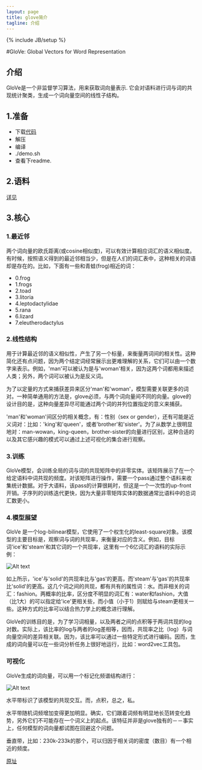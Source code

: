 ```yaml
---
layout: page
title: glove简介 
tagline: 介绍
---
```

{% include JB/setup %}

#GloVe: Global Vectors for Word Representation

## 介绍

GloVe是一个非监督学习算法，用来获取词向量表示. 它会对语料进行词与词的共现统计聚类，生成一个词向量空间的线性子结构。

## 1.准备

- 下载[代码](http://www-nlp.stanford.edu/software/glove.tar.gz)
- 解压
- 编译
- ./demo.sh
- 查看下readme.

## 2.语料

[详见](http://nlp.stanford.edu/projects/glove/)


## 3.核心

### 1.最近邻

两个词向量的欧氏距离(或cosine相似度)，可以有效计算相应词汇的语义相似度。有时候，按照语义得到的最近邻相当少，但是在人们的词汇表中，这种相关的词语却是存在的。比如，下面有一些和青蛙(frog)相近的词：
    
- 0.frog
- 1.frogs
- 2.toad
- 3.litoria
- 4.leptodactylidae
- 5.rana
- 6.lizard
- 7.eleutherodactylus

### 2.线性结构

用于计算最近邻的语义相似性，产生了另一个标量，来衡量两词间的相关性。这种简化还有点问题，因为两个结定词经常展示出更难理解的关系，它们可以由一个数字来表示。例如，'man'可以被认为是与'woman'相关，因为这两个词都用来描述人类；另外，两个词可以被认为是反义词。

为了以定量的方式来捕获差异来区分'man'和'woman'，模型需要关联更多的词对。一种简单通用的方法是，glove必须，与两个词向量间不同的向量。glove的设计目的是，这种向量差异尽可能通过两个词的并列位置指定的意义来捕获。

'man'和'woman'间区分的相关概念，有：性别（sex or gender），还有可能是近义词对：比如：'king'和'queen'，或者'brother'和'sister'。为了从数学上很明显地对：man-wowan，king-queen，brother-sister的向量进行区别，这种合适的以及其它感兴趣的模式可以通过上述可视化的集合进行观察。


### 3.训练

GloVe模型，会训练全局的词与词的共现矩阵中的非零实体。该矩阵展示了在一个给定语料中词共现的频度。对该矩阵进行操作，需要一个pass通过整个语料来收集统计数据。对于大语料，该pass的计算很耗时，但这是一个一次性的up-front开销。子序列的训练迭代更快，因为大量非零矩阵实体的数据通常比语料中的总词汇数更小。

### 4.模型展望

GloVe 是一个log-bilinear模型，它使用了一个权生化的least-square对象。该模型的主要目标是，观察词与词的共现率，来衡量对应的含义。例如，目标词'ice'和'steam'和其它词的一个共现率，这里有一个6亿词汇的语料的实际示例：

![Alt text](http://nlp.stanford.edu/projects/glove/images/table.png)

如上所示，'ice'与'solid'的共现率比与'gas'的更高，而'steam'与'gas'的共现率比'solid'的更高。这几个词之间的共现，都有共有的属性词：水。而非相关的词汇：fashion。两概率的比率，区分度不明显的词汇有：water和fashion，大值（比1大）的可以指定给'ice'更相关些，而小值（小于1）则赋给与steam更相关一些。这种方式的比率可以结合热力学上的概念进行理解。

GloVe的训练目的是，为了学习词相量，以及两者之间的点积等于两词共现的log对数。实际上，该比率的log与两者的log差相等，因而，共现率之比（log）与词向量空间的差异相关联。因为，该比率可以通过一些特定形式进行编码。因而，生成的词向量可以在一些词分析任务上很好地运行，比如：word2vec工具包。

### 可视化

GloVe生成的词向量，可以用一个标记化频谱结构进行：

![Alt text](http://nlp.stanford.edu/projects/glove/images/word_vectors.jpg)


水平带标识了该模型的共现交互。而，点积，总之，私。

水平带随机词频增加变得更加明显。确实，它们跟着词频有明显地长范转变化趋势，另外它们不可能存在一个词义上的起点。该特征并非是glove独有的－－事实上，任何模型的词向量都试图在回避这个问题。

垂直带，比如：230k-233k的那个，可以归因于相关词的密度（数目）有一个相近的频度。




[原址](http://nlp.stanford.edu/projects/glove/)
